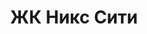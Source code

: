 ---
title: 'ЖК Никс Сити'
url: 'zhk-niks-city'
city: 'в городе Челябинск'
titleForLayots: 'данной квартире в ЖК Никс Сити'
description: 'ЖК Клевер - современное жилье в самом сердце города. Элегантный дизайн, удобное расположение, разнообразная инфраструктура и природные зоны делают его идеальным выбором для комфортной и стильной жизни.'
year: '2026'
heroImage: '/public/никс сити/gl1_2.webp'
location: 'Калининский'
buildingType: 'Панельный'

aboutSectionData: [
    {
        title: 'Программа лояльности',
        text: 'Карта дает доступ к уникальным предложениям от наших партнеров, это не только специальные предложения на строительные,отделочные материалы и бытовую технику, это так же особые условия на образование, развивающие центры, товары повседневного пользования и различные услуги.',
        image: '/никс сити/image-7 1.webp'
    },
    {
        title: 'Безопасность',
        text: 'Территория ЖК круглосуточно находятся под видеонаблюдением. Въезд и проход на территорию оборудуется системой контроля доступа и возможен только со специальным ключом.',
        image: '/никс сити/image-1 1.webp'
    }
]

layoutsSectionData: [
    {
        title: '1-комнатная',
        image: '/никс сити/layouts-1.webp',
        rooms: '1-комнатная',
        price: '9 965 340'
    },
    {
        title: '1-комнатная',
        image: '/никс сити/layouts-2.webp',
        rooms: '1-комнатная',
        price: '9 965 340'
    },
    {
        title: '1-комнатная',
        image: '/никс сити/layouts-3.webp',
        rooms: '1-комнатная',
        price: '9 965 340'
    },
    {
        title: '1-комнатная',
        image: '/никс сити/layouts-4.webp',
        rooms: '1-комнатная',
        price: '9 965 340'
    },
    {
        title: '1-комнатная',
        image: '/никс сити/layouts-5.webp',
        rooms: '2-комнатная',
        price: '9 965 340'
    },
    {
        title: 'студия',
        image: '/никс сити/layouts-6.webp',
        rooms: '2-комнатная',
        price: '9 965 340'
    },
    {
        title: 'студия',
        image: '/никс сити/layouts-7.webp',
        rooms: '2-комнатная',
        price: '9 965 340'
    },
    {
        title: 'студия',
        image: '/никс сити/layouts-8.webp',
        rooms: '2-комнатная',
        price: '9 965 340'
    }
    
    
]

galleryImages: ['/никс сити/gl1_2.webp', '/никс сити/image-1 1.webp', '/никс сити/image-3 1.webp', '/никс сити/image-7 1.webp', '/никс сити/image-8 1.webp', '/никс сити/image-9 1.webp', '/никс сити/image-10 1.webp', '/никс сити/image-11 1.webp', '/никс сити/image-12 1.webp', '/никс сити/image-13 1.webp', '/никс сити/image-14 1.webp', '/никс сити/image-15 1.webp', '/никс сити/image-16 1.webp', '/никс сити/image-17 1.webp', '/никс сити/image-18 1.webp',]
mapStatic: {
    mapLink: 'https://yandex.ru/maps/?um=constructor%3A6e14bf82f04fb058107aa52db03b770863bb051d3fc449be0506ec62a2f84e99&amp;source=constructorStatic',
    mapPath: 'https://api-maps.yandex.ru/services/constructor/1.0/static/?um=constructor%3A6e14bf82f04fb058107aa52db03b770863bb051d3fc449be0506ec62a2f84e99&amp;width=600&amp;height=450&amp;lang=ru_RU',
}
---